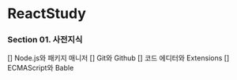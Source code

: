 # ReactStudy

### Section 01. 사전지식

[] Node.js와 패키지 매니저
[] Git와 Github
[] 코드 에디터와 Extensions
[] ECMAScript와 Bable
